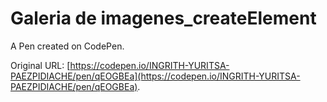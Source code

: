 # Galeria de imagenes_createElement

A Pen created on CodePen.

Original URL: [https://codepen.io/INGRITH-YURITSA-PAEZPIDIACHE/pen/qEOGBEa](https://codepen.io/INGRITH-YURITSA-PAEZPIDIACHE/pen/qEOGBEa).

